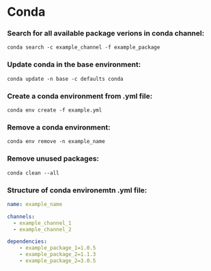 # Conda
### Search for all available package verions in conda channel:
```
conda search -c example_channel -f example_package
```   
### Update conda in the base environment:
```
conda update -n base -c defaults conda
```
### Create a conda environment from .yml file:
```
conda env create -f example.yml
```
### Remove a conda environment:
```
conda env remove -n example_name
```
### Remove unused packages:
```
conda clean --all
```
### Structure of conda environemtn .yml file:
```yml
name: example_name

channels:
  - example_channel_1
  - example_channel_2

dependencies:
    - example_package_1=1.0.5
    - example_package_2=1.1.3
    - example_package_2=3.0.5
``` 
